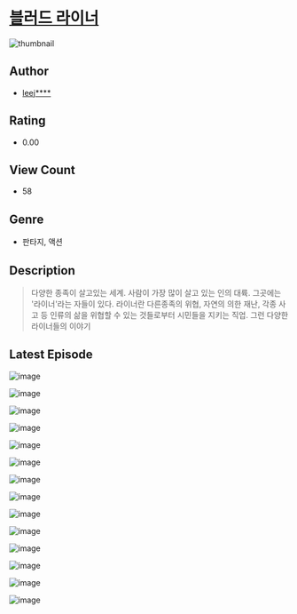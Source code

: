 # [블러드 라이너](https://comic.naver.com/challenge/list?titleId=810119)
![thumbnail](https://image-comic.pstatic.net/user_contents_data/challenge_comic/2023/05/23/315820/upload_3473177137223131954_480x623.jpeg)

## Author
- [leej****](https://comic.naver.com/artistTitle?id=315820)

## Rating
- 0.00

## View Count
- 58

## Genre
- 판타지, 액션

## Description
> 다양한 종족이 살고있는 세계. 사람이 가장 많이 살고 있는 인의 대륙. 그곳에는 '라이너'라는 자들이 있다. 라이너란 다른종족의 위협, 자연의 의한 재난, 각종 사고 등 인류의 삶을 위협할 수 있는 것들로부터 시민들을 지키는 직업. 그런 다양한 라이너들의 이야기


## Latest Episode
![image](https://image-comic.pstatic.net/user_contents_data/challenge_comic/2023/05/23/315820/upload_3689071936171948086.jpeg)

![image](https://image-comic.pstatic.net/user_contents_data/challenge_comic/2023/05/23/315820/upload_7377799113668244280.jpeg)

![image](https://image-comic.pstatic.net/user_contents_data/challenge_comic/2023/05/23/315820/upload_3702634230923355696.jpeg)

![image](https://image-comic.pstatic.net/user_contents_data/challenge_comic/2023/05/23/315820/upload_3832905442387832934.jpeg)

![image](https://image-comic.pstatic.net/user_contents_data/challenge_comic/2023/05/23/315820/upload_3703193883161223780.jpeg)

![image](https://image-comic.pstatic.net/user_contents_data/challenge_comic/2023/05/23/315820/upload_7148727977037423415.jpeg)

![image](https://image-comic.pstatic.net/user_contents_data/challenge_comic/2023/05/23/315820/upload_7077467705831547189.jpeg)

![image](https://image-comic.pstatic.net/user_contents_data/challenge_comic/2023/05/23/315820/upload_7221634582983226416.jpeg)

![image](https://image-comic.pstatic.net/user_contents_data/challenge_comic/2023/05/23/315820/upload_7076674957243278904.jpeg)

![image](https://image-comic.pstatic.net/user_contents_data/challenge_comic/2023/05/23/315820/upload_3919931814234448738.jpeg)

![image](https://image-comic.pstatic.net/user_contents_data/challenge_comic/2023/05/23/315820/upload_3833186024028714081.jpeg)

![image](https://image-comic.pstatic.net/user_contents_data/challenge_comic/2023/05/23/315820/upload_7003714664024846433.jpeg)

![image](https://image-comic.pstatic.net/user_contents_data/challenge_comic/2023/05/23/315820/upload_7148448688987202617.jpeg)

![image](https://image-comic.pstatic.net/user_contents_data/challenge_comic/2023/05/23/315820/upload_3978702918335869795.jpeg)
